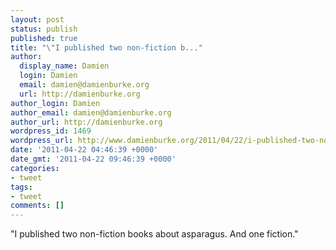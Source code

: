 ```yaml
---
layout: post
status: publish
published: true
title: "\"I published two non-fiction b..."
author:
  display_name: Damien
  login: Damien
  email: damien@damienburke.org
  url: http://damienburke.org
author_login: Damien
author_email: damien@damienburke.org
author_url: http://damienburke.org
wordpress_id: 1469
wordpress_url: http://www.damienburke.org/2011/04/22/i-published-two-non-fiction-b/
date: '2011-04-22 04:46:39 +0000'
date_gmt: '2011-04-22 09:46:39 +0000'
categories:
- tweet
tags:
- tweet
comments: []
---
```

<p>"I published two non-fiction books about asparagus. And one fiction."</p>
